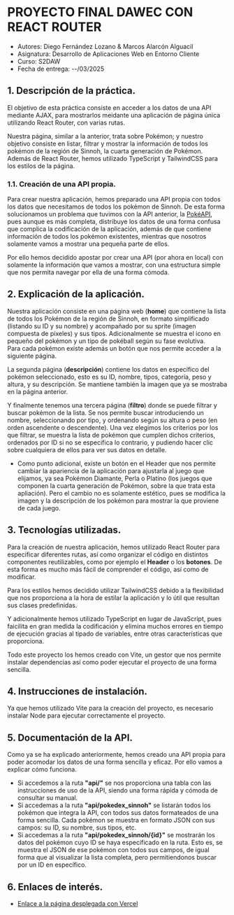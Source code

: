 # PROYECTO FINAL DAWEC CON REACT ROUTER

- Autores: Diego Fernández Lozano & Marcos Alarcón Alguacil
- Asignatura: Desarrollo de Aplicaciones Web en Entorno Cliente
- Curso: S2DAW
- Fecha de entrega: --/03/2025

## 1. Descripción de la práctica.
El objetivo de esta práctica consiste en acceder a los datos de una API mediante AJAX, para mostrarlos meidante una aplicación de página única utilizando React Router, con varias rutas.

Nuestra página, similar a la anterior, trata sobre Pokémon; y nuestro objetivo consiste en listar, filtrar y mostrar la información de todos los pokémon de la región de Sinnoh, la cuarta generación de Pokémon. Además de React Router, hemos utilizado TypeScript y TailwindCSS para los estilos de la página.

### 1.1. Creación de una API propia.
Para crear nuestra aplicación, hemos preparado una API propia con todos los datos que necesitamos de todos los pokémon de Sinnoh. De esta forma solucionamos un problema que tuvimos con la API anterior, la [PokéAPI](https://pokeapi.co/), pues aunque es más completa, distribuye los datos de una forma confusa que complica la codificación de la aplicación, además de que contiene información de todos los pokémon existentes, mientras que nosotros solamente vamos a mostrar una pequeña parte de ellos.

Por ello hemos decidido apostar por crear una API (por ahora en local) con solamente la información que vamos a mostrar, con una estructura simple que nos permita navegar por ella de una forma cómoda.

## 2. Explicación de la aplicación.
Nuestra aplicación consiste en una página web (**home**) que contiene la lista de todos los Pokémon de la región de Sinnoh, en formato simplificado (listando su ID y su nombre) y acompañado por su sprite (imagen compuesta de píxeles) y sus tipos. Adicionalmente se muestra el icono en pequeño del pokémon y un tipo de pokéball según su fase evolutiva.  
Para cada pokémon existe además un botón que nos permite acceder a la siguiente página.

La segunda página (**descripción**) contiene los datos en específico del pokémon seleccionado, esto es su ID, nombre, tipos, categoría, peso y altura, y su descripción. Se mantiene también la imagen que ya se mostraba en la página anterior.

Y finalmente tenemos una tercera página (**filtro**) donde se puede filtrar y buscar pokémon de la lista. Se nos permite buscar introduciendo un nombre, seleccionando por tipo, y ordenando según su altura o peso (en orden ascendente o descendente). Una vez elegimos los criterios por los que filtrar, se muestra la lista de pokémon que cumplen dichos criterios, ordenados por ID si no se especifica lo contrario, y pudiendo hacer clic sobre cualquiera de ellos para ver sus datos en detalle.

- Como punto adicional, existe un botón en el Header que nos permite cambiar la apariencia de la aplicación para ajustarla al juego que elijamos, ya sea Pokémon Diamante, Perla o Platino (los juegos que componen la cuarta generación de Pokémon, sobre la que trata esta apliación). Pero el cambio no es solamente estético, pues se modifica la imagen y la descripción de los pokémon para mostrar la que proviene de cada juego.

## 3. Tecnologías utilizadas.
Para la creación de nuestra aplicación, hemos utilizado React Router para especificar diferentes rutas, así como organizar el código en distintos componentes reutilizables, como por ejemplo el **Header** o los **botones**. De esta forma es mucho más fácil de comprender el código, así como de modificar.

Para los estilos hemos decidido utilizar TailwindCSS debido a la flexibilidad que nos proporciona a la hora de estilar la aplicación y lo útil que resultan sus clases predefinidas.

Y adicionalmente hemos utilizado TypeScript en lugar de JavaScript, pues faicilita en gran medida la codificación y elimina muchos errores en tiempo de ejecución gracias al tipado de variables, entre otras características que proporciona.

Todo este proyecto los hemos creado con Vite, un gestor que nos permite instalar dependencias así como poder ejecutar el proyecto de una forma sencilla.

## 4. Instrucciones de instalación.
Ya que hemos utilizado Vite para la creación del proyecto, es necesario instalar Node para ejecutar correctamente el proyecto.

## 5. Documentación de la API.
Como ya se ha explicado anteriormente, hemos creado una API propia para poder acomodar los datos de una forma sencilla y eficaz. Por ello vamos a explicar cómo funciona.

- Si accedemos a la ruta **"api/"** se nos proporciona una tabla con las instrucciones de uso de la API, siendo una forma rápida y cómoda de consultar su manual.
- Si accedemas a la ruta **"api/pokedex_sinnoh"** se listarán todos los pokémon que integra la API, con todos sus datos formateados de una forma sencilla. Cada pokémon se muestra en formato JSON con sus campos: su ID, su nombre, sus tipos, etc.
- Si accedemas a la ruta **"api/pokedex_sinnoh/{id}"** se mostrarán los datos del pokémon cuyo ID se haya especificado en la ruta. Esto es, se muestra el JSON de ese pokémon con todos sus campos, de igual forma que al visualizar la lista completa, pero permitiendonos buscar por un ID en específico.

## 6. Enlaces de interés.

- [Enlace a la página desplegada con Vercel]()

